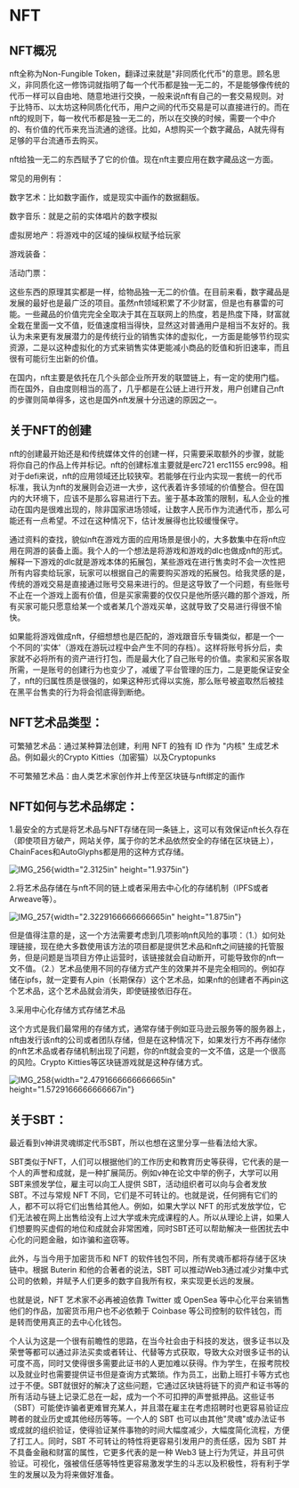 # NFT

## NFT概况

nft全称为Non-Fungible
Token，翻译过来就是"非同质化代币"的意思。顾名思义，非同质化这一修饰词就指明了每一个代币都是独一无二的，不是能够像传统的代币一样可以自由地、随意地进行交换，一般来说nft有自己的一套交易规则。对于比特币、以太坊这种同质化代币，用户之间的代币交易是可以直接进行的。而在nft的规则下，每一枚代币都是独一无二的，所以在交换的时候，需要一个中介的、有价值的代币来充当流通的途径。比如，A想购买一个数字藏品，A就先得有足够的平台流通币去购买。

nft给独一无二的东西赋予了它的价值。现在nft主要应用在数字藏品这一方面。

常见的用例有：

数字艺术：比如数字画作，或是现实中画作的数据翻版。

数字音乐：就是之前的实体唱片的数字模拟

虚拟房地产：将游戏中的区域的操纵权赋予给玩家

游戏装备：

活动门票：

这些东西的原理其实都是一样，给物品独一无二的价值。在目前来看，数字藏品是发展的最好也是最广泛的项目。虽然nft领域积累了不少财富，但是也有暴雷的可能。一些藏品的价值完完全全取决于其在互联网上的热度，若是热度下降，财富就全栽在里面一文不值，贬值速度相当得快，显然这对普通用户是相当不友好的。我认为未来更有发展潜力的是传统行业的销售实体的虚拟化，一方面是能够节约现实资源，二是以这种虚拟化的方式来销售实体更能减小商品的贬值和折旧速率，而且很有可能衍生出新的价值。

在国内，nft主要是依托在几个头部企业所开发的联盟链上，有一定的使用门槛。而在国外，自由度则相当的高了，几乎都是在公链上进行开发，用户创建自己nft的步骤则简单得多，这也是国外nft发展十分迅速的原因之一。

## 关于NFT的创建

nft的创建最开始还是和传统媒体文件的创建一样，只需要采取额外的步骤，就能将你自己的作品上传并标记。nft的创建标准主要就是erc721
erc1155
erc998。相对于defi来说，nft的应用领域还比较狭窄。若能够在行业内实现一套统一的代币标准，我认为nft的发展则会迈进一大步，这代表着许多领域的价值整合。但在国内的大环境下，应该不是那么容易进行下去。鉴于基本政策的限制，私人企业的推动在国内是很难出现的，除非国家进场领域，让数字人民币作为流通代币，那么可能还有一点希望。不过在这种情况下，估计发展得也比较缓慢保守。

通过资料的查找，貌似nft在游戏方面的应用场景是很小的，大多数集中在将nft应用在网游的装备上面。我个人的一个想法是将游戏和游戏的dlc也做成nft的形式。解释一下游戏的dlc就是游戏本体的拓展包，某些游戏在进行售卖时不会一次性把所有内容卖给玩家，玩家可以根据自己的需要购买游戏的拓展包。给我灵感的是，传统的游戏交易是直接通过账号交易来进行的。但是这导致了一个问题，有些账号不止在一个游戏上面有价值，但是买家需要的仅仅只是他所感兴趣的那个游戏，所有买家可能只愿意给某一个或者某几个游戏买单，这就导致了交易进行得很不愉快。

如果能将游戏做成nft，仔细想想也是匹配的，游戏跟音乐专辑类似，都是一个一个不同的'实体'（游戏在游玩过程中会产生不同的存档）。这样将账号拆分后，卖家就不必将所有的资产进行打包，而是最大化了自己账号的价值。卖家和买家各取所需，一是账号的创建行为也变少了，减缓了平台管理的压力，二是更能保证安全了，nft的归属性质是很强的，如果这种形式得以实施，那么账号被盗取然后被挂在黑平台售卖的行为将会彻底得到断绝。

## NFT艺术品类型：

可繁殖艺术品：通过某种算法创建，利用 NFT 的独有 ID 作为 "内核"
生成艺术品。例如最火的Crypto Kitties（加密猫）以及Cryptopunks

不可繁殖艺术品：由人类艺术家创作并上传至区块链与nft绑定的画作

## NFT如何与艺术品绑定：

1.最安全的方式是将艺术品与NFT存储在同一条链上，这可以有效保证nft长久存在（即使项目方破产，网站关停，属于你的艺术品依然安全的存储在区块链上），ChainFaces和AutoGlyphs都是用的这种方式存储。

![IMG_256](media/image1.png){width="2.3125in" height="1.9375in"}

2.将艺术品存储在与nft不同的链上或者采用去中心化的存储机制（IPFS或者Arweave等）。

![IMG_257](media/image2.png){width="2.3229166666666665in"
height="1.875in"}

但是值得注意的是，这一个方法需要考虑到几项影响nft风险的事项：（1.）如何处理链接，现在绝大多数使用该方法的项目都是提供艺术品和nft之间链接的托管服务，但是问题是当项目方停止运营时，该链接就会自动断开，可能导致你的nft一文不值。（2.）艺术品使用不同的存储方式产生的效果并不是完全相同的。例如存储在ipfs，就一定要有人pin（长期保存）这个艺术品，如果nft的创建者不再pin这个艺术品，这个艺术品就会消失，即使链接依旧存在。

3.采用中心化存储方式存储艺术品

这个方式是我们最常用的存储方式，通常存储于例如亚马逊云服务等的服务器上，nft由发行该nft的公司或者团队存储，但是在这种情况下，如果发行方不再存储你的nft艺术品或者存储机制出现了问题，你的nft就会变的一文不值，这是一个很高的风险。Crypto
Kitties等区块链游戏就是这种存储方式。

![IMG_258](media/image3.png){width="2.4791666666666665in"
height="1.5729166666666667in"}

## 关于SBT：

最近看到v神讲灵魂绑定代币SBT，所以也想在这里分享一些看法给大家。

SBT类似于NFT，人们可以根据他们的工作历史和教育历史等获得，它代表的是一个人的声誉和成就，是一种扩展简历。例如v神在论文中举的例子，大学可以用SBT来颁发学位，雇主可以向工人提供
SBT，活动组织者可以向与会者发放 SBT。不过与常规 NFT
不同，它们是不可转让的。也就是说，任何拥有它们的人，都不可以将它们出售给其他人。例如，如果大学以
NFT
的形式发放学位，它们无法被在网上出售给没有上过大学或未完成课程的人。所以从理论上讲，如果人们想要购买虚假的地位和成就会非常困难，同时SBT还可以帮助解决一些困扰去中心化的问题金融，如诈骗和盗窃等。

此外，与当今用于加密货币和 NFT
的软件钱包不同，所有灵魂币都将存储于区块链中。根据 Buterin
和他的合著者的说法，SBT
可以推动Web3通过减少对集中式公司的依赖，并赋予人们更多的数字自我所有权，来实现更长远的发展。

也就是说，NFT 艺术家不必再被迫依靠 Twitter 或 OpenSea
等中心化平台来销售他们的作品，加密货币用户也不必依赖于 Coinbase
等公司控制的软件钱包，而是转而使用真正的去中心化钱包。

个人认为这是一个很有前瞻性的思路，在当今社会由于科技的发达，很多证书以及荣誉等都可以通过非法买卖或者转让、代替等方式获取，导致大众对很多证书的认可度不高，同时又使得很多需要此证书的人更加难以获得。作为学生，在报考院校以及就业时也需要提供证书但是查询方式繁琐。作为员工，出勤上班打卡等方式也过于不便。SBT就很好的解决了这些问题，它通过区块链将链下的资产和证书等的所有活动与链上记录汇总在一起，成为一个不可扣押的声誉抵押品。这些证书（SBT）可能使诈骗者更难冒充某人，并且潜在雇主在考虑招聘时也更容易验证应聘者的就业历史或其他经历等等。一个人的
SBT
也可以由其他"灵魂"或办法证书或成就的组织验证，使得验证某件事物的时间大幅度减少，大幅度简化流程，方便了打工人。同时，SBT
不可转让的特性将更容易引发用户的责任感，因为 SBT
并不具备金融和财富的属性，它更多代表的是一种 Web3
链上行为凭证，并且可供验证。可视化，强被信任感等特性更容易激发学生的斗志以及积极性，将有利于学生的发展以及为将来做好准备。
